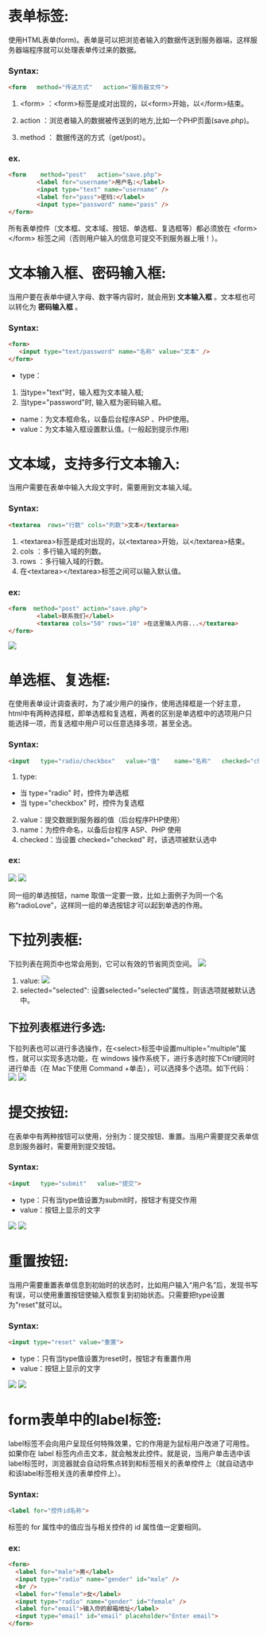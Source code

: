 # 表单标签:
使用HTML表单(form)。表单是可以把浏览者输入的数据传送到服务器端，这样服务器端程序就可以处理表单传过来的数据。

### Syntax:
```html
<form   method="传送方式"   action="服务器文件">
```
1. \<form> ：\<form>标签是成对出现的，以\<form>开始，以\</form>结束。

2. action ：浏览者输入的数据被传送到的地方,比如一个PHP页面(save.php)。

3. method ： 数据传送的方式（get/post）。

### ex.
```html
<form    method="post"   action="save.php">
        <label for="username">用户名:</label>
        <input type="text" name="username" />
        <label for="pass">密码:</label>
        <input type="password" name="pass" />
</form>
```
所有表单控件（文本框、文本域、按钮、单选框、复选框等）都必须放在 \<form>\</form> 标签之间（否则用户输入的信息可提交不到服务器上哦！）。

# 文本输入框、密码输入框:
当用户要在表单中键入字母、数字等内容时，就会用到 __文本输入框__ 。文本框也可以转化为 __密码输入框__ 。
### Syntax:
```html
<form>
   <input type="text/password" name="名称" value="文本" />
</form>
```
- type：
1. 当type="text"时，输入框为文本输入框;
2. 当type="password"时, 输入框为密码输入框。
- name：为文本框命名，以备后台程序ASP 、PHP使用。
- value：为文本输入框设置默认值。(一般起到提示作用)

# 文本域，支持多行文本输入:
当用户需要在表单中输入大段文字时，需要用到文本输入域。

### Syntax:
```html
<textarea  rows="行数" cols="列数">文本</textarea>
```
1. \<textarea>标签是成对出现的，以\<textarea>开始，以\</textarea>结束。
2. cols ：多行输入域的列数。
3. rows ：多行输入域的行数。
4. 在\<textarea>\</textarea>标签之间可以输入默认值。

### ex:
```html
<form  method="post" action="save.php">
        <label>联系我们</label>
        <textarea cols="50" rows="10" >在这里输入内容...</textarea>
</form>
```
![](http://img.mukewang.com/52e5b4040001f4af05760367.jpg)

# 单选框、复选框:
在使用表单设计调查表时，为了减少用户的操作，使用选择框是一个好主意，html中有两种选择框，即单选框和复选框，两者的区别是单选框中的选项用户只能选择一项，而复选框中用户可以任意选择多项，甚至全选。

### Syntax:
```html
<input   type="radio/checkbox"   value="值"    name="名称"   checked="checked"/>
```
1. type:
- 当 type="radio" 时，控件为单选框
- 当 type="checkbox" 时，控件为复选框
2. value：提交数据到服务器的值（后台程序PHP使用）
3. name：为控件命名，以备后台程序 ASP、PHP 使用
4. checked：当设置 checked="checked" 时，该选项被默认选中

### ex:
![](http://img.mukewang.com/52e5f7c60001a23f07360267.jpg)
![](http://img.mukewang.com/52e5f8010001159804900257.jpg)

同一组的单选按钮，name 取值一定要一致，比如上面例子为同一个名称“radioLove”，这样同一组的单选按钮才可以起到单选的作用。

# 下拉列表框:
下拉列表在网页中也常会用到，它可以有效的节省网页空间。
![](http://img.mukewang.com/52e604590001ae4005270185.jpg)
1. value:
![](http://img.mukewang.com/52e6037300015a9905030165.jpg)
2. selected="selected":
设置selected="selected"属性，则该选项就被默认选中。

## 下拉列表框进行多选:
下拉列表也可以进行多选操作，在\<select>标签中设置multiple="multiple"属性，就可以实现多选功能，在 windows 操作系统下，进行多选时按下Ctrl键同时进行单击（在 Mac下使用 Command +单击），可以选择多个选项。如下代码：
![](http://img.mukewang.com/52e60c020001b7f805000178.jpg)
![](http://img.mukewang.com/52e60c5d00013ced04900257.jpg)

# 提交按钮:
在表单中有两种按钮可以使用，分别为：提交按钮、重置。当用户需要提交表单信息到服务器时，需要用到提交按钮。

### Syntax:
```html
<input   type="submit"   value="提交">
```
- type：只有当type值设置为submit时，按钮才有提交作用
- value：按钮上显示的文字

![](http://img.mukewang.com/52e613350001461604820109.jpg)
![](http://img.mukewang.com/52e6126f0001496a04480218.jpg)

# 重置按钮:
当用户需要重置表单信息到初始时的状态时，比如用户输入“用户名”后，发现书写有误，可以使用重置按钮使输入框恢复到初始状态。只需要把type设置为"reset"就可以。

### Syntax:
```html
<input type="reset" value="重置">
```
- type：只有当type值设置为reset时，按钮才有重置作用
- value：按钮上显示的文字

![](http://img.mukewang.com/52e618680001a6b204570101.jpg)
![](http://img.mukewang.com/52e618bc00015a1004480218.jpg)

# form表单中的label标签:
label标签不会向用户呈现任何特殊效果，它的作用是为鼠标用户改进了可用性。如果你在 label 标签内点击文本，就会触发此控件。就是说，当用户单击选中该label标签时，浏览器就会自动将焦点转到和标签相关的表单控件上（就自动选中和该label标签相关连的表单控件上）。

### Syntax:
```html
<label for="控件id名称">
```
标签的 for 属性中的值应当与相关控件的 id 属性值一定要相同。

### ex:
```html
<form>
  <label for="male">男</label>
  <input type="radio" name="gender" id="male" />
  <br />
  <label for="female">女</label>
  <input type="radio" name="gender" id="female" />
  <label for="email">输入你的邮箱地址</label>
  <input type="email" id="email" placeholder="Enter email">
</form>
```
